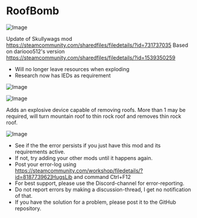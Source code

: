 # RoofBomb

![Image](https://i.imgur.com/buuPQel.png)

Update of Skullywags mod
https://steamcommunity.com/sharedfiles/filedetails/?id=731737035
Based on dariooo512's version
https://steamcommunity.com/sharedfiles/filedetails/?id=1539350259

- Will no longer leave resources when exploding
- Research now has IEDs as requirement

![Image](https://i.imgur.com/pufA0kM.png)

	
![Image](https://i.imgur.com/Z4GOv8H.png)

Adds an explosive device capable of removing roofs. More than 1 may be required, will turn mountain roof to thin rock roof and removes thin rock roof.

![Image](https://i.imgur.com/PwoNOj4.png)



-  See if the the error persists if you just have this mod and its requirements active.
-  If not, try adding your other mods until it happens again.
-  Post your error-log using https://steamcommunity.com/workshop/filedetails/?id=818773962]HugsLib and command Ctrl+F12
-  For best support, please use the Discord-channel for error-reporting.
-  Do not report errors by making a discussion-thread, I get no notification of that.
-  If you have the solution for a problem, please post it to the GitHub repository.




